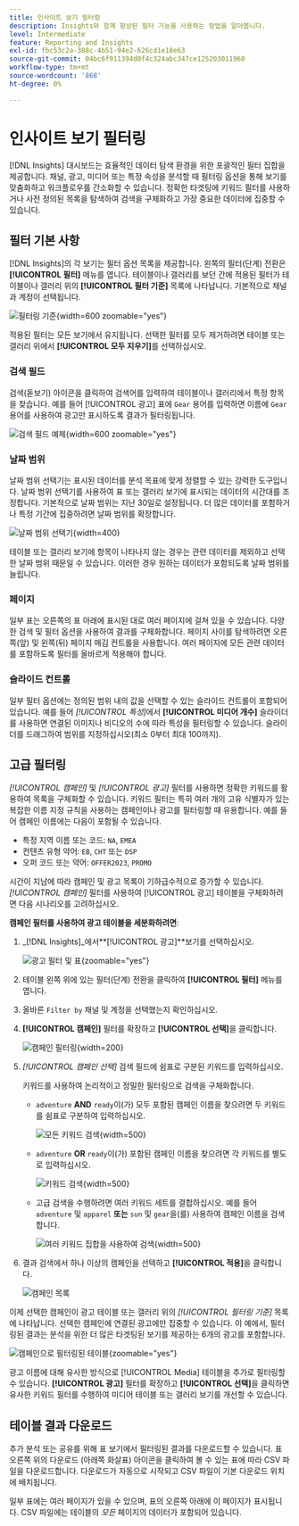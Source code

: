 ```yaml
---
title: 인사이트 보기 필터링
description: Insights와 함께 향상된 필터 기능을 사용하는 방법을 알아봅니다.
level: Intermediate
feature: Reporting and Insights
exl-id: fbc53c2a-388c-4b51-94e2-626cd1e18e63
source-git-commit: 04bc6f911394d0f4c324abc347ce125203011960
workflow-type: tm+mt
source-wordcount: '868'
ht-degree: 0%

---
```


# 인사이트 보기 필터링

[!DNL Insights] 대시보드는 효율적인 데이터 탐색 환경을 위한 포괄적인 필터 집합을 제공합니다. 채널, 광고, 미디어 또는 특정 속성을 분석할 때 필터링 옵션을 통해 보기를 맞춤화하고 워크플로우를 간소화할 수 있습니다. 정확한 타겟팅에 키워드 필터를 사용하거나 사전 정의된 목록을 탐색하여 검색을 구체화하고 가장 중요한 데이터에 집중할 수 있습니다.

## 필터 기본 사항

[!DNL Insights]의 각 보기는 필터 옵션 목록을 제공합니다. 왼쪽의 필터(단계) 전환은 **[!UICONTROL 필터]** 메뉴를 엽니다. 테이블이나 갤러리를 보던 간에 적용된 필터가 테이블이나 갤러리 위의 **[!UICONTROL 필터 기준]** 목록에 나타납니다. 기본적으로 채널과 계정이 선택됩니다.

![필터링 기준](/help/assets/insights-filter-by.png "필터링 기준"){width=600 zoomable="yes"}

적용된 필터는 모든 보기에서 유지됩니다. 선택한 필터를 모두 제거하려면 테이블 또는 갤러리 위에서 **[!UICONTROL 모두 지우기]**&#x200B;를 선택하십시오.

### 검색 필드

검색(돋보기) 아이콘을 클릭하여 검색어를 입력하여 테이블이나 갤러리에서 특정 항목을 찾습니다. 예를 들어 [!UICONTROL 광고] 표에 `Gear` 용어를 입력하면 이름에 `Gear` 용어를 사용하여 광고만 표시하도록 결과가 필터링됩니다.

![검색 필드 예제](/help/assets/insights-search.png "이름에 기어가 있는 광고 검색"){width=600 zoomable="yes"}

### 날짜 범위

날짜 범위 선택기는 표시된 데이터를 분석 목표에 맞게 정렬할 수 있는 강력한 도구입니다. 날짜 범위 선택기를 사용하여 표 또는 갤러리 보기에 표시되는 데이터의 시간대를 조정합니다. 기본적으로 날짜 범위는 지난 30일로 설정됩니다. 더 많은 데이터를 포함하거나 특정 기간에 집중하려면 날짜 범위를 확장합니다.

![날짜 범위 선택기](/help/assets/insights-date-range.png "날짜 범위 선택"){width=400}

테이블 또는 갤러리 보기에 항목이 나타나지 않는 경우는 관련 데이터를 제외하고 선택한 날짜 범위 때문일 수 있습니다. 이러한 경우 원하는 데이터가 포함되도록 날짜 범위를 늘립니다.

### 페이지

일부 표는 오른쪽의 표 아래에 표시된 대로 여러 페이지에 걸쳐 있을 수 있습니다. 다양한 검색 및 필터 옵션을 사용하여 결과를 구체화합니다. 페이지 사이를 탐색하려면 오른쪽(앞) 및 왼쪽(뒤) 페이지 매김 컨트롤을 사용합니다. 여러 페이지에 모든 관련 데이터를 포함하도록 필터를 올바르게 적용해야 합니다.

### 슬라이드 컨트롤

일부 필터 옵션에는 정의된 범위 내의 값을 선택할 수 있는 슬라이드 컨트롤이 포함되어 있습니다. 예를 들어 _[!UICONTROL 특성]_&#x200B;에서 **[!UICONTROL 미디어 개수]** 슬라이더를 사용하면 연결된 이미지나 비디오의 수에 따라 특성을 필터링할 수 있습니다. 슬라이더를 드래그하여 범위를 지정하십시오(최소 0부터 최대 100까지).

## 고급 필터링

_[!UICONTROL 캠페인]_ 및 _[!UICONTROL 광고]_ 필터를 사용하면 정확한 키워드를 활용하여 목록을 구체화할 수 있습니다. 키워드 필터는 특히 여러 개의 고유 식별자가 있는 복잡한 이름 지정 규칙을 사용하는 캠페인이나 광고를 필터링할 때 유용합니다. 예를 들어 캠페인 이름에는 다음이 포함될 수 있습니다.

- 특정 지역 이름 또는 코드: `NA`, `EMEA`
- 컨텐츠 유형 약어: `EB`, `CHT` 또는 `DSP`
- 오퍼 코드 또는 약어: `OFFER2023`, `PROMO`

시간이 지남에 따라 캠페인 및 광고 목록이 기하급수적으로 증가할 수 있습니다. _[!UICONTROL 캠페인]_ 필터를 사용하여 [!UICONTROL 광고] 테이블을 구체화하려면 다음 시나리오를 고려하십시오.

**캠페인 필터를 사용하여 광고 테이블을 세분화하려면**:

1. _[!DNL Insights]_에서&#x200B;**[!UICONTROL 광고]**보기를 선택하십시오.

   ![광고 필터 및 표](/help/assets/insights-ads-filter.png "필터 메뉴가 있는 광고 보기"){zoomable="yes"}

1. 테이블 왼쪽 위에 있는 필터(단계) 전환을 클릭하여 **[!UICONTROL 필터]** 메뉴를 엽니다.

1. 올바른 `Filter by` 채널 및 계정을 선택했는지 확인하십시오.

1. **[!UICONTROL 캠페인]** 필터를 확장하고 **[!UICONTROL 선택]**&#x200B;을 클릭합니다.

   ![캠페인 필터링](/help/assets/insights-filter-campaigns-expand.png "캠페인 확장 필터"){width=200}

1. _[!UICONTROL 캠페인 선택]_ 검색 필드에 쉼표로 구분된 키워드를 입력하십시오.

   키워드를 사용하여 논리적이고 정밀한 필터링으로 검색을 구체화합니다.

   - `adventure` **AND** `ready`이(가) 모두 포함된 캠페인 이름을 찾으려면 두 키워드를 쉼표로 구분하여 입력하십시오.

     ![모든 키워드 검색](/help/assets/insights-select-campaigns-and.png "두 키워드가 모두 포함된 캠페인 이름 검색"){width=500}

   - `adventure` **OR** `ready`이(가) 포함된 캠페인 이름을 찾으려면 각 키워드를 별도로 입력하십시오.

     ![키워드 검색](/help/assets/insights-select-campaigns-or.png "하나 이상의 키워드가 포함된 캠페인 이름 검색"){width=500}

   - 고급 검색을 수행하려면 여러 키워드 세트를 결합하십시오. 예를 들어 `adventure` 및 `apparel` **또는** `sun` 및 `gear`을(를) 사용하여 캠페인 이름을 검색합니다.

     ![여러 키워드 집합을 사용하여 검색](/help/assets/insights-advanced-or.png "여러 키워드 집합을 사용하여 캠페인 이름 검색"){width=500}

1. 결과 검색에서 하나 이상의 캠페인을 선택하고 **[!UICONTROL 적용]**&#x200B;을 클릭합니다.

   ![캠페인 목록](/help/assets/insights-select-campaigns-list.png "포함할 캠페인 선택")

이제 선택한 캠페인이 광고 테이블 또는 갤러리 위의 _[!UICONTROL 필터링 기준]_ 목록에 나타납니다. 선택한 캠페인에 연결된 광고에만 집중할 수 있습니다. 이 예에서, 필터링된 결과는 분석을 위한 더 많은 타겟팅된 보기를 제공하는 6개의 광고를 포함합니다.

![캠페인으로 필터링된 테이블](/help/assets/insights-filter-by-campaigns.png "캠페인이 있는 테이블 필터"){zoomable="yes"}

광고 이름에 대해 유사한 방식으로 [!UICONTROL Media] 테이블을 추가로 필터링할 수 있습니다. **[!UICONTROL 광고]** 필터를 확장하고 **[!UICONTROL 선택]**&#x200B;을 클릭하면 유사한 키워드 필터를 수행하여 미디어 테이블 또는 갤러리 보기를 개선할 수 있습니다.

## 테이블 결과 다운로드

추가 분석 또는 공유를 위해 표 보기에서 필터링된 결과를 다운로드할 수 있습니다. 표 오른쪽 위의 다운로드 (아래쪽 화살표) 아이콘을 클릭하여 볼 수 있는 표에 따라 CSV 파일을 다운로드합니다. 다운로드가 자동으로 시작되고 CSV 파일이 기본 다운로드 위치에 배치됩니다.

일부 표에는 여러 페이지가 있을 수 있으며, 표의 오른쪽 아래에 이 페이지가 표시됩니다. CSV 파일에는 테이블의 _모든_ 페이지의 데이터가 포함되어 있습니다.
